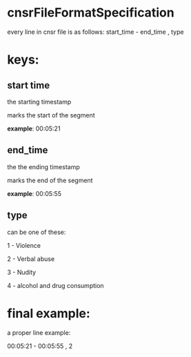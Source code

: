 # cnsrFileFormatSpecification
every line in cnsr file is as follows:
start_time - end_time , type

# keys:
start time 
-
the starting timestamp

marks the start of the segment

**example**: 00:05:21

end_time 
-
the  the ending timestamp

marks the end of the segment

**example**: 00:05:55

type
-
can be one of these:

1 - Violence

2 - Verbal abuse

3 - Nudity

4 - alcohol and drug consumption

# final example:
a proper line example: 

00:05:21 - 00:05:55 , 2
